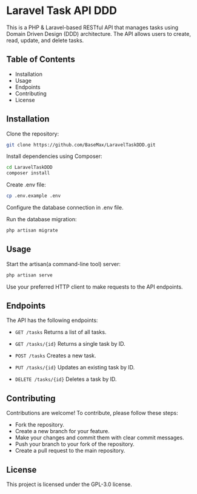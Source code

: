 # Laravel Task API DDD

This is a PHP & Laravel-based RESTful API that manages tasks using Domain Driven Design (DDD) architecture. The API allows users to create, read, update, and delete tasks.

## Table of Contents

-   Installation
-   Usage
-   Endpoints
-   Contributing
-   License

## Installation

Clone the repository:

```bash
git clone https://github.com/BaseMax/LaravelTaskDDD.git
```

Install dependencies using Composer:

```bash
cd LaravelTaskDDD
composer install
```

Create .env file:

```bash
cp .env.example .env
```

Configure the database connection in .env file.

Run the database migration:

```bash
php artisan migrate
```

## Usage

Start the artisan(a command-line tool) server:

```bash
php artisan serve
```

Use your preferred HTTP client to make requests to the API endpoints.

## Endpoints

The API has the following endpoints:

-   `GET /tasks`
    Returns a list of all tasks.

-   `GET /tasks/{id}`
    Returns a single task by ID.

-   `POST /tasks`
    Creates a new task.

-   `PUT /tasks/{id}`
    Updates an existing task by ID.

-   `DELETE /tasks/{id}`
    Deletes a task by ID.

## Contributing

Contributions are welcome! To contribute, please follow these steps:

-   Fork the repository.
-   Create a new branch for your feature.
-   Make your changes and commit them with clear commit messages.
-   Push your branch to your fork of the repository.
-   Create a pull request to the main repository.

## License

This project is licensed under the GPL-3.0 license.

